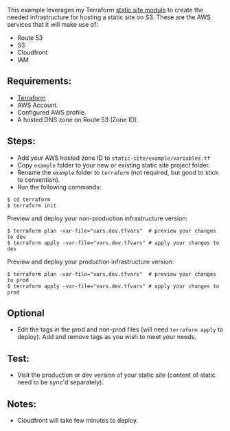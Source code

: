 
This example leverages my Terraform [static site module](https://github.com/yriahi/terraform-modules/tree/develop/static-site) to create the needed infrastructure for hosting a static site on S3. These are the AWS services that it will make use of:
- Route 53
- S3
- Cloudfront
- IAM

## Requirements:
- [Terraform](https://learn.hashicorp.com/terraform/getting-started/install.html)
- AWS Account.
- Configured AWS profile.
- A hosted DNS zone on Route 53 (Zone ID).

## Steps:
- Add your AWS hosted zone ID to `static-site/example/variables.tf`
- Copy `example` folder to your new or existing static site project folder.
- Rename the `example` folder to `terraform` (not required, but good to stick to convention).
- Run the following commands:
```
$ cd terraform
$ terraform init
```

Preview and deploy your non-production infrastructure version:
```
$ terraform plan -var-file="vars.dev.tfvars"  # preview your changes to dev
$ terraform apply -var-file="vars.dev.tfvars" # apply your changes to dev
```

Preview and deploy your production infrastructure version:
```
$ terraform plan -var-file="vars.dev.tfvars"  # preview your changes to prod
$ terraform apply -var-file="vars.dev.tfvars" # apply your changes to prod
```

## Optional
- Edit the tags in the prod and non-prod files (will need `terraform apply` to deploy). Add and remove tags as you wish to meet your needs.

## Test:
- Visit the production or dev version of your static site (content of static need to be sync'd separately).

## Notes:
- Cloudfront will take few minutes to deploy.
